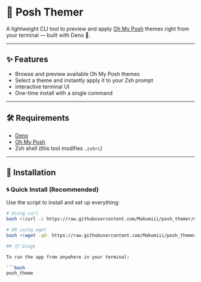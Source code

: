 # 🎨 Posh Themer

A lightweight CLI tool to preview and apply [Oh My Posh](https://ohmyposh.dev) themes right from your terminal — built with Deno 🦕.

---

## ✨ Features

- Browse and preview available Oh My Posh themes
- Select a theme and instantly apply it to your Zsh prompt
- Interactive terminal UI
- One-time install with a single command

---

## 🛠 Requirements

- [Deno](https://deno.land/manual@v1.41.0/getting_started/installation)
- [Oh My Posh](https://ohmyposh.dev/docs/installation/linux)
- Zsh shell (this tool modifies `.zshrc`)

---

## 🚀 Installation

### 🌀 Quick Install (Recommended)

Use the script to install and set up everything:

```bash
# Using curl
bash <(curl -s https://raw.githubusercontent.com/Makumiii/posh_themer/main/install.sh)

# OR using wget
bash <(wget -qO- https://raw.githubusercontent.com/Makumiii/posh_themer/main/install.sh)

## 📦 Usage

To run the app from anywhere in your terminal:

```bash
posh_theme
